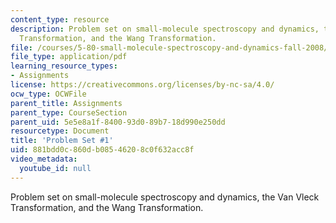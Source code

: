 ```yaml
---
content_type: resource
description: Problem set on small-molecule spectroscopy and dynamics, the Van Vleck
  Transformation, and the Wang Transformation.
file: /courses/5-80-small-molecule-spectroscopy-and-dynamics-fall-2008/881bdd0c860db08546208c0f632acc8f_ps1_1982.pdf
file_type: application/pdf
learning_resource_types:
- Assignments
license: https://creativecommons.org/licenses/by-nc-sa/4.0/
ocw_type: OCWFile
parent_title: Assignments
parent_type: CourseSection
parent_uid: 5e5e8a1f-8400-93d0-89b7-18d990e250dd
resourcetype: Document
title: 'Problem Set #1'
uid: 881bdd0c-860d-b085-4620-8c0f632acc8f
video_metadata:
  youtube_id: null
---
```

Problem set on small-molecule spectroscopy and dynamics, the Van Vleck Transformation, and the Wang Transformation.
